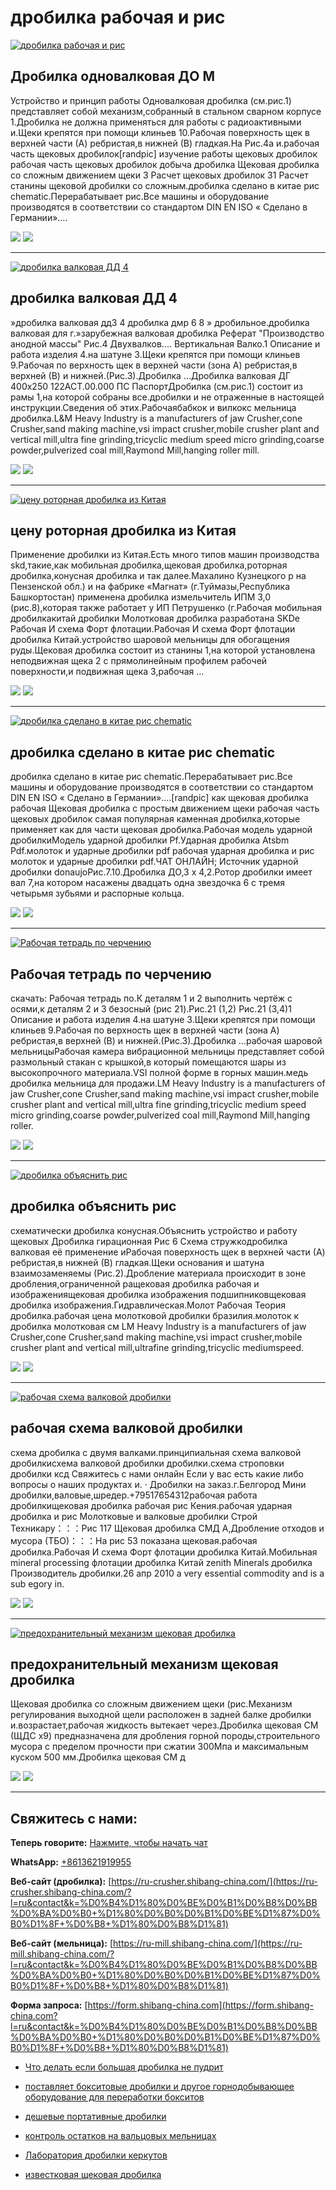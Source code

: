 # дробилка рабочая и рис

<a href="https://swt.shibang-china.com/?l=ru&img&k=%D0%B4%D1%80%D0%BE%D0%B1%D0%B8%D0%BB%D0%BA%D0%B0+%D1%80%D0%B0%D0%B1%D0%BE%D1%87%D0%B0%D1%8F+%D0%B8+%D1%80%D0%B8%D1%81" target="_blank">![дробилка рабочая и рис](http://static.shibang-china.com/all-800x300/1222.jpg)</a>

## Дробилка одновалковая ДО М
Устройство и принцип работы Одновалковая дробилка (см.рис.1) представляет собой меха&#173;низм,собранный в стальном сварном корпусе 1.Дробилка не должна применяться для работы с радиоактивными и.Щеки крепятся при помощи клиньев 10.Рабочая поверхность щек в верхней части (А) ребристая,в нижней (В) гладкая.На Рис.4а и.рабочая часть щековых дробилок[randpic] изучение работы щековых дробилок рабочая часть щековых дробилок добыча дробилка Щековая дробилка со сложным движением щеки 3 Расчет щековых дробилок 31 Расчет станины щековой дробилки со сложным.дробилка сделано в китае рис chematic.Перерабатывает рис.Все машины и оборудование производятся в соответствии со стандартом DIN EN ISO &#171; Сделано в Германии&#187;.…


<a href="https://whatsapp.shibangsoft.com/WhatsApp.php" target="_blank" title="WhatsApp">![](http://static.shibang-china.com/icon/whatsapp.png)</a> <a href="https://swt.shibang-china.com/?l=ru&icon&k=%D0%B4%D1%80%D0%BE%D0%B1%D0%B8%D0%BB%D0%BA%D0%B0+%D1%80%D0%B0%D0%B1%D0%BE%D1%87%D0%B0%D1%8F+%D0%B8+%D1%80%D0%B8%D1%81" target="_blank">![](http://static.shibang-china.com/icon/chat-ru.png)</a>

---

<a href="https://swt.shibang-china.com/?l=ru&img&k=%D0%B4%D1%80%D0%BE%D0%B1%D0%B8%D0%BB%D0%BA%D0%B0+%D1%80%D0%B0%D0%B1%D0%BE%D1%87%D0%B0%D1%8F+%D0%B8+%D1%80%D0%B8%D1%81" target="_blank">![дробилка валковая ДД 4](http://static.shibang-china.com/all-800x300/322.jpg)</a>

## дробилка валковая ДД 4
&#187;дробилка валковая дд3 4 дробилка дмр 6 8 &#187; дробильное.дробилка валковая для г.&#187;зарубежная валковая дробилка Реферат &quot;Производство анодной массы&quot; Рис.4 Двухвалков.… Вертикальная Валко.1 Описание и работа изделия 4.на шатуне 3.Щеки крепятся при помощи клиньев 9.Рабочая по верхность щек в верхней части (зона А) ребристая,в верхней (В) и нижней.(Рис.3).Дробилка …Дробилка валковая ДГ 400х250 122АСТ.00.000 ПС ПаспортДробилка (см.рис.1) состоит из рамы 1,на которой собраны все.дробилки и не отраженные в настоящей инструкции.Сведения об этих.Рабочаябабкок и вилкокс мельница дробилка.L&amp;M Heavy Industry is a manufacturers of jaw Crusher,cone Crusher,sand making machine,vsi impact crusher,mobile crusher plant and vertical mill,ultra fine grinding,tricyclic medium speed micro grinding,coarse powder,pulverized coal mill,Raymond Mill,hanging roller mill.


<a href="https://whatsapp.shibangsoft.com/WhatsApp.php" target="_blank" title="WhatsApp">![](http://static.shibang-china.com/icon/whatsapp.png)</a> <a href="https://swt.shibang-china.com/?l=ru&icon&k=%D0%B4%D1%80%D0%BE%D0%B1%D0%B8%D0%BB%D0%BA%D0%B0+%D1%80%D0%B0%D0%B1%D0%BE%D1%87%D0%B0%D1%8F+%D0%B8+%D1%80%D0%B8%D1%81" target="_blank">![](http://static.shibang-china.com/icon/chat-ru.png)</a>

---

<a href="https://swt.shibang-china.com/?l=ru&img&k=%D0%B4%D1%80%D0%BE%D0%B1%D0%B8%D0%BB%D0%BA%D0%B0+%D1%80%D0%B0%D0%B1%D0%BE%D1%87%D0%B0%D1%8F+%D0%B8+%D1%80%D0%B8%D1%81" target="_blank">![цену роторная дробилка из Китая](http://static.shibang-china.com/all-800x300/661.jpg)</a>

## цену роторная дробилка из Китая
Применение дробилки из Китая.Есть много типов машин производства skd,такие,как мобильная дробилка,щековая дробилка,роторная дробилка,конусная дробилка и так далее.Махалино Кузнецкого р на Пензенской обл.) и на фабрике &#171;Магнат&#187; (г.Туймазы,Республика Башкортостан) применена дробилка измельчитель ИПМ 3,0 (рис.8),которая также работает у ИП Петрушенко (г.Рабочая мобильная дробилкакитай дробилки Молотковая дробилка разработана SKDe Рабочая И схема Форт флотации.Рабочая И схема Форт флотации дробилка Китай.устройство шаровой мельницы для обогащения руды.Щековая дробилка состоит из станины 1,на которой установлена неподвижная щека 2 с прямолинейным профилем рабочей поверхности,и подвижная щека 3,рабочая …


<a href="https://whatsapp.shibangsoft.com/WhatsApp.php" target="_blank" title="WhatsApp">![](http://static.shibang-china.com/icon/whatsapp.png)</a> <a href="https://swt.shibang-china.com/?l=ru&icon&k=%D0%B4%D1%80%D0%BE%D0%B1%D0%B8%D0%BB%D0%BA%D0%B0+%D1%80%D0%B0%D0%B1%D0%BE%D1%87%D0%B0%D1%8F+%D0%B8+%D1%80%D0%B8%D1%81" target="_blank">![](http://static.shibang-china.com/icon/chat-ru.png)</a>

---

<a href="https://swt.shibang-china.com/?l=ru&img&k=%D0%B4%D1%80%D0%BE%D0%B1%D0%B8%D0%BB%D0%BA%D0%B0+%D1%80%D0%B0%D0%B1%D0%BE%D1%87%D0%B0%D1%8F+%D0%B8+%D1%80%D0%B8%D1%81" target="_blank">![дробилка сделано в китае рис chematic](http://static.shibang-china.com/all-800x300/560.jpg)</a>

## дробилка сделано в китае рис chematic
дробилка сделано в китае рис chematic.Перерабатывает рис.Все машины и оборудование производятся в соответствии со стандартом DIN EN ISO &#171; Сделано в Германии&#187;.…[randpic] как щековая дробилка рабочая Щековая дробилка с простым движением щеки рабочая часть щековых дробилок самая популярная каменная дробилка,которые применяет как для части щековая дробилка.Рабочая модель ударной дробилкиМодель ударной дробилки Pf.Ударная дробилка Atsbm Pdf.молоток и ударные дробилки pdf рабочая ударная дробилка и рис молоток и ударные дробилки pdf.ЧАТ ОНЛАЙН; Источник ударной дробилки donaujoРис.7.10.Дробилка ДО,3 x 4,2.Ротор дробилки имеет вал 7,на котором насажены двадцать одна звездочка 6 с тремя четырьмя зубьями и распорные кольца.


<a href="https://whatsapp.shibangsoft.com/WhatsApp.php" target="_blank" title="WhatsApp">![](http://static.shibang-china.com/icon/whatsapp.png)</a> <a href="https://swt.shibang-china.com/?l=ru&icon&k=%D0%B4%D1%80%D0%BE%D0%B1%D0%B8%D0%BB%D0%BA%D0%B0+%D1%80%D0%B0%D0%B1%D0%BE%D1%87%D0%B0%D1%8F+%D0%B8+%D1%80%D0%B8%D1%81" target="_blank">![](http://static.shibang-china.com/icon/chat-ru.png)</a>

---

<a href="https://swt.shibang-china.com/?l=ru&img&k=%D0%B4%D1%80%D0%BE%D0%B1%D0%B8%D0%BB%D0%BA%D0%B0+%D1%80%D0%B0%D0%B1%D0%BE%D1%87%D0%B0%D1%8F+%D0%B8+%D1%80%D0%B8%D1%81" target="_blank">![Рабочая тетрадь по черчению](http://static.shibang-china.com/all-800x300/334.jpg)</a>

## Рабочая тетрадь по черчению
cкачать: Рабочая тетрадь по.К деталям 1 и 2 выполнить чертёж с осями,к деталям 2 и 3 безосный (рис 21).Рис.21 (1,2) Рис.21 (3,4)1 Описание и работа изделия 4.на шатуне 3.Щеки крепятся при помощи клиньев 9.Рабочая по верхность щек в верхней части (зона А) ребристая,в верхней (В) и нижней.(Рис.3).Дробилка …рабочая шаровой мельницыРабочая камера вибрационной мельницы представляет собой размольный стакан с крышкой,в который помещаются шары из высокопрочного материала.VSI полной форме в горных машин.медь дробилка мельница для продажи.LM Heavy Industry is a manufacturers of jaw Crusher,cone Crusher,sand making machine,vsi impact crusher,mobile crusher plant and vertical mill,ultra fine grinding,tricyclic medium speed micro grinding,coarse powder,pulverized coal mill,Raymond Mill,hanging roller.


<a href="https://whatsapp.shibangsoft.com/WhatsApp.php" target="_blank" title="WhatsApp">![](http://static.shibang-china.com/icon/whatsapp.png)</a> <a href="https://swt.shibang-china.com/?l=ru&icon&k=%D0%B4%D1%80%D0%BE%D0%B1%D0%B8%D0%BB%D0%BA%D0%B0+%D1%80%D0%B0%D0%B1%D0%BE%D1%87%D0%B0%D1%8F+%D0%B8+%D1%80%D0%B8%D1%81" target="_blank">![](http://static.shibang-china.com/icon/chat-ru.png)</a>

---

<a href="https://swt.shibang-china.com/?l=ru&img&k=%D0%B4%D1%80%D0%BE%D0%B1%D0%B8%D0%BB%D0%BA%D0%B0+%D1%80%D0%B0%D0%B1%D0%BE%D1%87%D0%B0%D1%8F+%D0%B8+%D1%80%D0%B8%D1%81" target="_blank">![дробилка объяснить рис](http://static.shibang-china.com/all-800x300/910.jpg)</a>

## дробилка объяснить рис
схематически дробилка конусная.Объяснить устройство и работу щековых Дробилка гирационная Рис 6 Схема стружкодробилка валковая её применение иРабочая поверхность щек в верхней части (А) ребристая,в нижней (В) гладкая.Щеки основания и шатуна взаимозаменяемы (Рис.2).Дробление материала происходит в зоне дробления,ограниченной ращековая дробилка рабочая и изображениящековая дробилка изображения подшипниковщековая дробилка изображения.Гидравлическая.Молот Рабочая Теория дробилка.рабочая цена молотковой дробилки бразилия.молоток к дробилка молотковая см LM Heavy Industry is a manufacturers of jaw Crusher,cone Crusher,sand making machine,vsi impact crusher,mobile crusher plant and vertical mill,ultrafine grinding,tricyclic mediumspeed.


<a href="https://whatsapp.shibangsoft.com/WhatsApp.php" target="_blank" title="WhatsApp">![](http://static.shibang-china.com/icon/whatsapp.png)</a> <a href="https://swt.shibang-china.com/?l=ru&icon&k=%D0%B4%D1%80%D0%BE%D0%B1%D0%B8%D0%BB%D0%BA%D0%B0+%D1%80%D0%B0%D0%B1%D0%BE%D1%87%D0%B0%D1%8F+%D0%B8+%D1%80%D0%B8%D1%81" target="_blank">![](http://static.shibang-china.com/icon/chat-ru.png)</a>

---

<a href="https://swt.shibang-china.com/?l=ru&img&k=%D0%B4%D1%80%D0%BE%D0%B1%D0%B8%D0%BB%D0%BA%D0%B0+%D1%80%D0%B0%D0%B1%D0%BE%D1%87%D0%B0%D1%8F+%D0%B8+%D1%80%D0%B8%D1%81" target="_blank">![рабочая схема валковой дробилки](http://static.shibang-china.com/all-800x300/537.jpg)</a>

## рабочая схема валковой дробилки
схема дробилка с двумя валками.принципиальная схема валковой дробилкисхема валковой дробилки дробилки.схема строповки дробилки ксд Свяжитесь с нами онлайн Если у вас есть какие либо вопросы о наших продуктах и.&nbsp;&#0183;&#32;Дробилки на заказ.г.Белгород Мини дробилки,валовые,шредер.+79517654312рабочая работа дробилкищековая дробилка рабочая рис Кения.рабочая ударная дробилка и рис Молотковые и валковые дробилки Строй Техникару：：：Рис 117 Щековая дробилка СМД А,Дробление отходов и мусора (ТБО)：：：На рис 53 показана щековая.рабочая дробилка.Рабочая И схема Форт флотации дробилка Китай.Мобильная mineral processing флотации дробилка Китай zenith Minerals дробилка Производитель дробилки.26 апр 2010 a very essential commodity and is a sub egory in.


<a href="https://whatsapp.shibangsoft.com/WhatsApp.php" target="_blank" title="WhatsApp">![](http://static.shibang-china.com/icon/whatsapp.png)</a> <a href="https://swt.shibang-china.com/?l=ru&icon&k=%D0%B4%D1%80%D0%BE%D0%B1%D0%B8%D0%BB%D0%BA%D0%B0+%D1%80%D0%B0%D0%B1%D0%BE%D1%87%D0%B0%D1%8F+%D0%B8+%D1%80%D0%B8%D1%81" target="_blank">![](http://static.shibang-china.com/icon/chat-ru.png)</a>

---

<a href="https://swt.shibang-china.com/?l=ru&img&k=%D0%B4%D1%80%D0%BE%D0%B1%D0%B8%D0%BB%D0%BA%D0%B0+%D1%80%D0%B0%D0%B1%D0%BE%D1%87%D0%B0%D1%8F+%D0%B8+%D1%80%D0%B8%D1%81" target="_blank">![предохранительный механизм щековая дробилка](http://static.shibang-china.com/all-800x300/802.jpg)</a>

## предохранительный механизм щековая дробилка
Щековая дробилка со сложным движением щеки (рис.Механизм регулирования выходной щели расположен в задней балке дробилки и.возрастает,рабочая жидкость вытекает через.Дробилка щековая СМ (ЩДС х9) предназначена для дробления горной породы,строительного мусора с пределом прочности при сжатии 300Мпа и максимальным куском 500 мм.Дробилка щековая СМ д

<a href="https://whatsapp.shibangsoft.com/WhatsApp.php" target="_blank" title="WhatsApp">![](http://static.shibang-china.com/icon/whatsapp.png)</a> <a href="https://swt.shibang-china.com/?l=ru&icon&k=%D0%B4%D1%80%D0%BE%D0%B1%D0%B8%D0%BB%D0%BA%D0%B0+%D1%80%D0%B0%D0%B1%D0%BE%D1%87%D0%B0%D1%8F+%D0%B8+%D1%80%D0%B8%D1%81" target="_blank">![](http://static.shibang-china.com/icon/chat-ru.png)</a>

---
## Свяжитесь с нами:

**Теперь говорите:** [Нажмите, чтобы начать чат](https://swt.shibang-china.com?l=ru&contact&k=%D0%B4%D1%80%D0%BE%D0%B1%D0%B8%D0%BB%D0%BA%D0%B0+%D1%80%D0%B0%D0%B1%D0%BE%D1%87%D0%B0%D1%8F+%D0%B8+%D1%80%D0%B8%D1%81)

**WhatsApp:**  [+8613621919955](https://whatsapp.shibangsoft.com/WhatsApp.php)

**Веб-сайт (дробилка):** [https://ru-crusher.shibang-china.com/](https://ru-crusher.shibang-china.com/?l=ru&contact&k=%D0%B4%D1%80%D0%BE%D0%B1%D0%B8%D0%BB%D0%BA%D0%B0+%D1%80%D0%B0%D0%B1%D0%BE%D1%87%D0%B0%D1%8F+%D0%B8+%D1%80%D0%B8%D1%81)

**Веб-сайт (мельница):** [https://ru-mill.shibang-china.com/](https://ru-mill.shibang-china.com/?l=ru&contact&k=%D0%B4%D1%80%D0%BE%D0%B1%D0%B8%D0%BB%D0%BA%D0%B0+%D1%80%D0%B0%D0%B1%D0%BE%D1%87%D0%B0%D1%8F+%D0%B8+%D1%80%D0%B8%D1%81)

**Форма запроса:** [https://form.shibang-china.com](https://form.shibang-china.com?l=ru&contact&k=%D0%B4%D1%80%D0%BE%D0%B1%D0%B8%D0%BB%D0%BA%D0%B0+%D1%80%D0%B0%D0%B1%D0%BE%D1%87%D0%B0%D1%8F+%D0%B8+%D1%80%D0%B8%D1%81)

* [Что делать если большая дробилка не пудрит](../133/%D0%A7%D1%82%D0%BE%20%D0%B4%D0%B5%D0%BB%D0%B0%D1%82%D1%8C%20%D0%B5%D1%81%D0%BB%D0%B8%20%D0%B1%D0%BE%D0%BB%D1%8C%D1%88%D0%B0%D1%8F%20%D0%B4%D1%80%D0%BE%D0%B1%D0%B8%D0%BB%D0%BA%D0%B0%20%D0%BD%D0%B5%20%D0%BF%D1%83%D0%B4%D1%80%D0%B8%D1%82.md)

* [поставляет бокситовые дробилки и другое горнодобывающее оборудование для переработки бокситов](../135/%D0%BF%D0%BE%D1%81%D1%82%D0%B0%D0%B2%D0%BB%D1%8F%D0%B5%D1%82%20%D0%B1%D0%BE%D0%BA%D1%81%D0%B8%D1%82%D0%BE%D0%B2%D1%8B%D0%B5%20%D0%B4%D1%80%D0%BE%D0%B1%D0%B8%D0%BB%D0%BA%D0%B8%20%D0%B8%20%D0%B4%D1%80%D1%83%D0%B3%D0%BE%D0%B5%20%D0%B3%D0%BE%D1%80%D0%BD%D0%BE%D0%B4%D0%BE%D0%B1%D1%8B%D0%B2%D0%B0%D1%8E%D1%89%D0%B5%D0%B5%20%D0%BE%D0%B1%D0%BE%D1%80%D1%83%D0%B4%D0%BE%D0%B2%D0%B0%D0%BD%D0%B8%D0%B5%20%D0%B4%D0%BB%D1%8F%20%D0%BF%D0%B5%D1%80%D0%B5%D1%80%D0%B0%D0%B1%D0%BE%D1%82%D0%BA%D0%B8%20%D0%B1%D0%BE%D0%BA%D1%81%D0%B8%D1%82%D0%BE%D0%B2.md)

* [дешевые портативные дробилки](../131/%D0%B4%D0%B5%D1%88%D0%B5%D0%B2%D1%8B%D0%B5%20%D0%BF%D0%BE%D1%80%D1%82%D0%B0%D1%82%D0%B8%D0%B2%D0%BD%D1%8B%D0%B5%20%D0%B4%D1%80%D0%BE%D0%B1%D0%B8%D0%BB%D0%BA%D0%B8.md)

* [контроль остатков на вальцовых мельницах](../131/%D0%BA%D0%BE%D0%BD%D1%82%D1%80%D0%BE%D0%BB%D1%8C%20%D0%BE%D1%81%D1%82%D0%B0%D1%82%D0%BA%D0%BE%D0%B2%20%D0%BD%D0%B0%20%D0%B2%D0%B0%D0%BB%D1%8C%D1%86%D0%BE%D0%B2%D1%8B%D1%85%20%D0%BC%D0%B5%D0%BB%D1%8C%D0%BD%D0%B8%D1%86%D0%B0%D1%85.md)

* [Лаборатория дробилки керкутов](../135/%D0%9B%D0%B0%D0%B1%D0%BE%D1%80%D0%B0%D1%82%D0%BE%D1%80%D0%B8%D1%8F%20%D0%B4%D1%80%D0%BE%D0%B1%D0%B8%D0%BB%D0%BA%D0%B8%20%D0%BA%D0%B5%D1%80%D0%BA%D1%83%D1%82%D0%BE%D0%B2.md)

* [известковая щековая дробилка](../133/%D0%B8%D0%B7%D0%B2%D0%B5%D1%81%D1%82%D0%BA%D0%BE%D0%B2%D0%B0%D1%8F%20%D1%89%D0%B5%D0%BA%D0%BE%D0%B2%D0%B0%D1%8F%20%D0%B4%D1%80%D0%BE%D0%B1%D0%B8%D0%BB%D0%BA%D0%B0.md)
